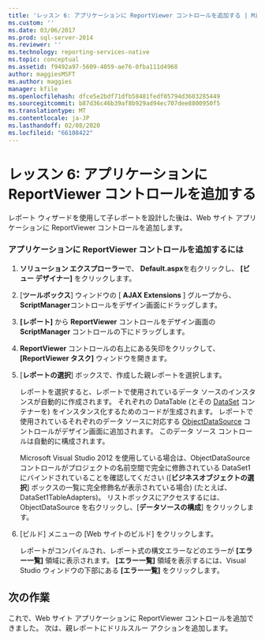 ```yaml
---
title: 'レッスン 6: アプリケーションに ReportViewer コントロールを追加する | Microsoft Docs'
ms.custom: ''
ms.date: 03/06/2017
ms.prod: sql-server-2014
ms.reviewer: ''
ms.technology: reporting-services-native
ms.topic: conceptual
ms.assetid: f9492a97-5609-4059-ae76-0fba111d4968
author: maggiesMSFT
ms.author: maggies
manager: kfile
ms.openlocfilehash: dfce5e2bdf71dfb58481fedf05794d3603285449
ms.sourcegitcommit: b87d36c46b39af8b929ad94ec707dee8800950f5
ms.translationtype: MT
ms.contentlocale: ja-JP
ms.lasthandoff: 02/08/2020
ms.locfileid: "66108422"
---
```

# <a name="lesson-6-add-a-reportviewer-control-to-the-application"></a>レッスン 6: アプリケーションに ReportViewer コントロールを追加する
  レポート ウィザードを使用して子レポートを設計した後は、Web サイト アプリケーションに ReportViewer コントロールを追加します。  
  
### <a name="to-add-a-reportviewer-control-to-the-application"></a>アプリケーションに ReportViewer コントロールを追加するには  
  
1.  **ソリューション エクスプローラー**で、 **Default.aspx**を右クリックし、 **[ビュー デザイナー]** をクリックします。  
  
2.  [**ツールボックス**] ウィンドウの [ **AJAX Extensions** ] グループから、 **ScriptManager**コントロールをデザイン画面にドラッグします。  
  
3.  **[レポート]** から **ReportViewer** コントロールをデザイン画面の **ScriptManager** コントロールの下にドラッグします。  
  
4.  **ReportViewer** コントロールの右上にある矢印をクリックして、 **[ReportViewer タスク]** ウィンドウを開きます。  
  
5.  [**レポートの選択**] ボックスで、作成した親レポートを選択します。  
  
     レポートを選択すると、レポートで使用されているデータ ソースのインスタンスが自動的に作成されます。 それぞれの DataTable (とその [DataSet](https://msdn.microsoft.com/library/system.data.dataset\(v=vs.100\).aspx) コンテナーを) をインスタンス化するためのコードが生成されます。 レポートで使用されているそれぞれのデータ ソースに対応する [ObjectDataSource](https://msdn.microsoft.com/library/system.web.ui.webcontrols.objectdatasource\(v=vs.100\).aspx) コントロールがデザイン画面に追加されます。 このデータ ソース コントロールは自動的に構成されます。  
  
     Microsoft Visual Studio 2012 を使用している場合は、ObjectDataSource コントロールがプロジェクトの名前空間で完全に修飾されている DataSet1 にバインドされていることを確認してください ([**ビジネスオブジェクトの選択**] ボックスの一覧に完全修飾名が表示されている場合) (たとえば、DataSet1TableAdapters)。 リストボックスにアクセスするには、ObjectDataSource を右クリックし、[**データソースの構成**] をクリックします。  
  
6.  [ビルド] メニューの [Web サイトのビルド] をクリックします。  
  
     レポートがコンパイルされ、レポート式の構文エラーなどのエラーが **[エラー一覧]** 領域に表示されます。 **[エラー一覧]** 領域を表示するには、Visual Studio ウィンドウの下部にある **[エラー一覧]** をクリックします。  
  
## <a name="next-task"></a>次の作業  
 これで、Web サイト アプリケーションに ReportViewer コントロールを追加できました。 次は、親レポートにドリルスルー アクションを追加します。  
  
  
